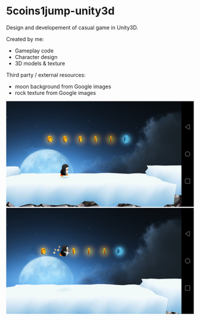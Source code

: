 # 5coins1jump-unity3d

Design and developement of casual game in Unity3D.

Created by me:
- Gameplay code
- Character design
- 3D models & texture

Third party / external resources:
- moon background from Google images
- rock texture from Google images

![](https://github.com/tryandev/5coins1jump-unity3d/blob/master/screenshot1.png) ![](screenshot2.png)
